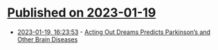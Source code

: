 # [Published on 2023-01-19](index.md)

* [2023-01-19, 16:23:53](https://news.ycombinator.com/item?id=34442041) - [Acting Out Dreams Predicts Parkinson’s and Other Brain Diseases](https://www.scientificamerican.com/article/acting-out-dreams-predicts-parkinsons-and-other-brain-diseases/)
